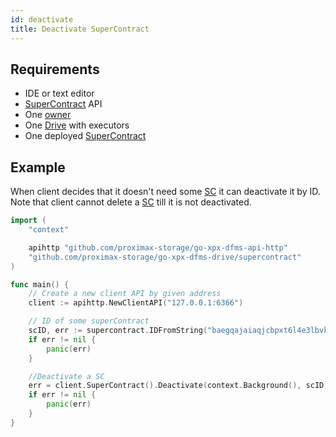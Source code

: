 ```yaml
---
id: deactivate
title: Deactivate SuperContract
---
```


## Requirements

- IDE or text editor
- [SuperContract](../../built_in_features/supercontract/overview.md) API
- One [owner](../../roles/owner.md)
- One [Drive](../../built_in_features/drive/overview.md) with executors
- One deployed [SuperContract](../../built_in_features/supercontract/overview.md)

## Example

When client decides that it doesn't need some [SC](../../built_in_features/supercontract/overview.md) it can deactivate it by ID. Note that client cannot delete a [SC](../../built_in_features/supercontract/overview.md) till it is not deactivated.

```go
import (
    "context"

    apihttp "github.com/proximax-storage/go-xpx-dfms-api-http"
    "github.com/proximax-storage/go-xpx-dfms-drive/supercontract"
)

func main() {
    // Create a new client API by given address
    client := apihttp.NewClientAPI("127.0.0.1:6366")

    // ID of some superContract
    scID, err := supercontract.IDFromString("baegqajaiaqjcbpxt6l4e3lbvkityq5q673j4v4tcyst34xzxtfkot65a5nmjbjem")
    if err != nil {
        panic(err)
    }

    //Deactivate a SC
    err = client.SuperContract().Deactivate(context.Background(), scID)
    if err != nil {
        panic(err)
    }
}
```
